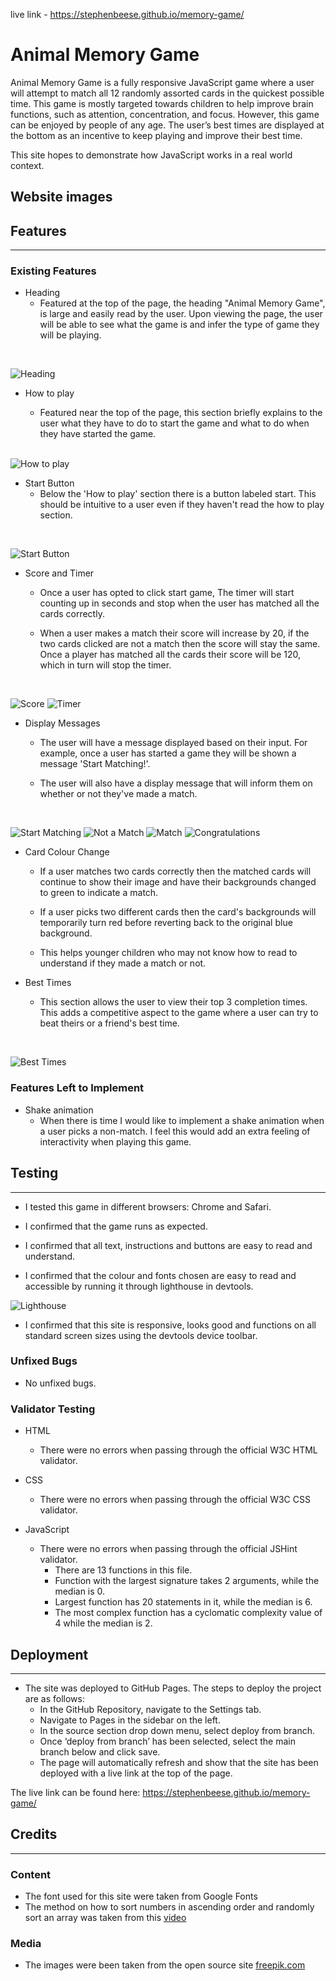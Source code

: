 live link - https://stephenbeese.github.io/memory-game/
 
# Animal Memory Game
 
Animal Memory Game is a fully responsive JavaScript game where a user will attempt to match all 12 randomly assorted cards in the quickest possible time. This game is mostly targeted towards children to help improve brain functions, such as attention, concentration, and focus. However, this game can be enjoyed by people of any age. The user’s best times are displayed at the bottom as an incentive to keep playing and improve their best time.
 
This site hopes to demonstrate how JavaScript works in a real world context.
 
## Website images
 
<!-- Insert image here -->
 
 
## Features
<hr>
 
### Existing Features
 
- Heading
   - Featured at the top of the page, the heading "Animal Memory Game", is large and easily read by the user. Upon viewing the page, the user will be able to see what the game is and infer the type of game they will be playing.
<br>
 
![Heading](/assets/images/readme/header.png)
 
- How to play
 
   - Featured near the top of the page, this section briefly explains to the user what they have to do to start the game and what to do when they have started the game.
   <br>
 
![How to play](/assets/images/readme/rules.png)
 
- Start Button
   - Below the 'How to play' section there is a button labeled start. This should be intuitive to a user even if they haven't read the how to play section.
<br>
 
![Start Button](/assets/images/readme/start-button.png)
 
- Score and Timer
   - Once a user has opted to click start game, The timer will start counting up in seconds and stop when the user has matched all the cards correctly.
  
   - When a user makes a match their score will increase by 20, if the two cards clicked are not a match then the score will stay the same. Once a player has matched all the cards their score will be 120, which in turn will stop the timer.
<br>
 
![Score](/assets/images/readme/score.png) ![Timer](/assets/images/readme/timer.png)
 
 
- Display Messages
   - The user will have a message displayed based on their input. For example, once a user has started a game they will be shown a message 'Start Matching!'.
 
   - The user will also have a display message that will inform them on whether or not they've made a match.
<br>
 
![Start Matching](/assets/images/readme/message-one.png) ![Not a Match](/assets/images/readme/message-two.png)
![Match](/assets/images/readme/message-three.png) ![Congratulations](/assets/images/readme/message-four.png)
 
- Card Colour Change
   - If a user matches two cards correctly then the matched cards will continue to show their image and have their backgrounds changed to green to indicate a match.
  
   - If a user picks two different cards then the card's backgrounds will temporarily turn red before reverting back to the original blue background.
 
   - This helps younger children who may not know how to read to understand if they made a match or not.
 
- Best Times
   - This section allows the user to view their top 3 completion times. This adds a competitive aspect to the game where a user can try to beat theirs or a friend's best time.
<br>
 
![Best Times](/assets/images/readme/best-times.png)
 
 
### Features Left to Implement
- Shake animation
   - When there is time I would like to implement a shake animation when a user picks a non-match. I feel this would add an extra feeling of interactivity when playing this game.
 
 
## Testing
<hr>
 
- I tested this game in different browsers: Chrome and Safari.
 
- I confirmed that the game runs as expected.
 
- I confirmed that all text, instructions and buttons are easy to read and understand.
 
- I confirmed that the colour and fonts chosen are easy to read and accessible by running it through lighthouse in devtools.
 
![Lighthouse](/assets/images/readme/Screenshot%202022-12-08%20at%2015.29.48.png)
 
- I confirmed that this site is responsive, looks good and functions on all standard screen sizes using the devtools device toolbar.
 
### Unfixed Bugs
 
- No unfixed bugs.
 
### Validator Testing
 
- HTML
    - There were no errors when passing through the official W3C HTML validator.
 
- CSS
   - There were no errors when passing through the official W3C CSS validator.
 
- JavaScript
   - There were no errors when passing through the official JSHint validator.
       - There are 13 functions in this file.
       - Function with the largest signature takes 2 arguments, while the median is 0.
       - Largest function has 20 statements in it, while the median is 6.
       - The most complex function has a cyclomatic complexity value of 4 while the median is 2.
 
## Deployment
<hr>
 
- The site was deployed to GitHub Pages. The steps to deploy the project are as follows:
   - In the GitHub Repository, navigate to the Settings tab.
   - Navigate to Pages in the sidebar on the left.
   - In the source section drop down menu, select deploy from branch.
   - Once ‘deploy from branch’ has been selected, select the main branch below and click save.
   - The page will automatically refresh and show that the site has been deployed with a live link at the top of the page.
 
The live link can be found here: https://stephenbeese.github.io/memory-game/
 
## Credits
<hr>
 
### Content
- The font used for this site were taken from Google Fonts
- The method on how to sort numbers in ascending order and randomly sort an array was taken from this [video](https://www.youtube.com/watch?v=xFhNgm73yJs&t)
 
### Media
- The images were been taken from the open source site [freepik.com](https://www.freepik.com/free-vector/hand-drawn-farm-animal-collection_4595247.htm#query=cartoon%20animals&position=41&from_view=search&track=sph)


